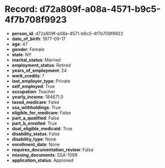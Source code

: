 # Record: d72a809f-a08a-4571-b9c5-4f7b708f9923

- **person_id**: d72a809f-a08a-4571-b9c5-4f7b708f9923
- **date_of_birth**: 1977-09-17
- **age**: 47
- **gender**: Female
- **state**: NY
- **marital_status**: Married
- **employment_status**: Retired
- **years_of_employment**: 24
- **work_credits**: 7
- **last_employer_type**: Private
- **self_employed**: True
- **occupation**: Teacher
- **yearly_income**: 184671.0
- **taxed_medicare**: False
- **ssa_withholdings**: True
- **eligible_for_medicare**: False
- **part_a_qualified**: False
- **part_b_enrolled**: True
- **dual_eligible_medicaid**: True
- **disability_status**: False
- **disability_type**: None
- **enrollment_date**: None
- **requires_documentation_review**: False
- **missing_documents**: SSA-1099
- **application_status**: Approved